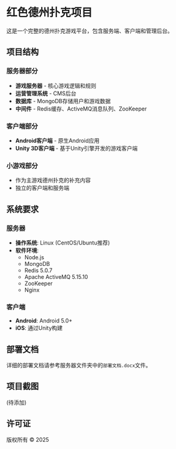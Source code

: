 # 红色德州扑克项目

这是一个完整的德州扑克游戏平台，包含服务端、客户端和管理后台。

## 项目结构

### 服务器部分
- **游戏服务器** - 核心游戏逻辑和规则
- **运营管理系统** - CMS后台
- **数据库** - MongoDB存储用户和游戏数据
- **中间件** - Redis缓存、ActiveMQ消息队列、ZooKeeper

### 客户端部分
- **Android客户端** - 原生Android应用
- **Unity 3D客户端** - 基于Unity引擎开发的游戏客户端

### 小游戏部分
- 作为主游戏德州扑克的补充内容
- 独立的客户端和服务端

## 系统要求

### 服务器
- **操作系统**: Linux (CentOS/Ubuntu推荐)
- **软件环境**: 
  - Node.js
  - MongoDB
  - Redis 5.0.7
  - Apache ActiveMQ 5.15.10
  - ZooKeeper
  - Nginx

### 客户端
- **Android**: Android 5.0+
- **iOS**: 通过Unity构建

## 部署文档

详细的部署文档请参考服务器文件夹中的`部署文档.docx`文件。

## 项目截图

(待添加)

## 许可证

版权所有 © 2025